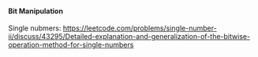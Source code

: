 #### Bit Manipulation
Single nubmers:
https://leetcode.com/problems/single-number-ii/discuss/43295/Detailed-explanation-and-generalization-of-the-bitwise-operation-method-for-single-numbers
